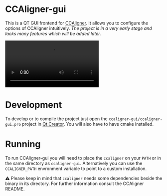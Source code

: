 # CCAligner-gui

This is a QT GUI frontend for [CCAligner](https://github.com/saurabhshri/CCAligner). It allows you to configure the options of CCAligner intuitively. *The project is in a very early stage and lacks many features which will be added later.*

![video demo](demo.webm)

# Development

To develop or to compile the project just open the `ccaligner-gui/ccaligner-gui.pro` project in [Qt Creator](https://www.qt.io/download). You will also have to have cmake installed.

# Running

To run CCAligner-gui you will need to place the `ccaligner` on your `PATH` or in the same directory as `ccaligner-gui`. Alternatively you can use the `CCALIGNER_PATH` envronment variable to point to a custom installation.

:warning: Please keep in mind that `ccaligner` needs some dependencies beside the binary in its directory. For further information consult the CCAligner README.
